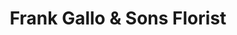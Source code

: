 ---
title: "Frank Gallo & Sons Florist"
url: /schenectady/frank-gallo-und-sons-florist/
shop: Blumen
---